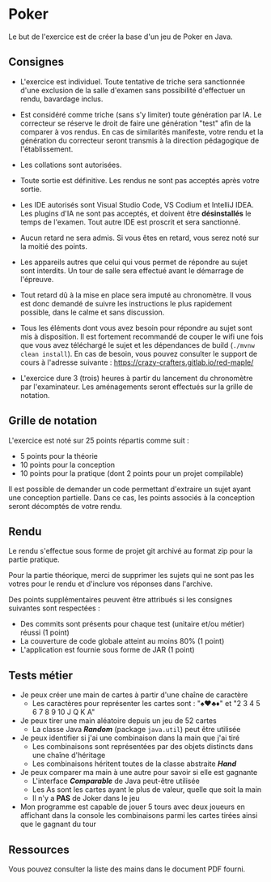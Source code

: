 # Poker

Le but de l'exercice est de créer la base d'un jeu de Poker en Java.

## Consignes

- L'exercice est individuel. Toute tentative de triche sera sanctionnée d'une exclusion de la salle d'examen sans possibilité d'effectuer un rendu, bavardage inclus.

- Est considéré comme triche (sans s'y limiter) toute génération par IA. Le correcteur se réserve le droit de faire une génération "test" afin de la comparer à vos rendus. En cas de similarités manifeste, votre rendu et la génération du correcteur seront transmis à la direction pédagogique de l'établissement.

- Les collations sont autorisées.

- Toute sortie est définitive. Les rendus ne sont pas acceptés après votre sortie.

- Les IDE autorisés sont Visual Studio Code, VS Codium et IntelliJ IDEA. Les plugins d'IA ne sont pas acceptés, et doivent être **désinstallés** le temps de l'examen. Tout autre IDE est proscrit et sera sanctionné.

- Aucun retard ne sera admis. Si vous êtes en retard, vous serez noté sur la moitié des points.

- Les appareils autres que celui qui vous permet de répondre au sujet sont interdits. Un tour de salle sera effectué avant le démarrage de l'épreuve.

- Tout retard dû à la mise en place sera imputé au chronomètre. Il vous est donc demandé de suivre les instructions le plus rapidement possible, dans le calme et sans discussion.

- Tous les éléments dont vous avez besoin pour répondre au sujet sont mis à disposition. Il est fortement recommandé de couper le wifi une fois que vous avez téléchargé le sujet et les dépendances de build (`./mvnw clean install`). En cas de besoin, vous pouvez consulter le support de cours à l'adresse suivante : https://crazy-crafters.gitlab.io/red-maple/

- L'exercice dure 3 (trois) heures à partir du lancement du chronomètre par l'examinateur. Les aménagements seront effectués sur la grille de notation.

## Grille de notation

L'exercice est noté sur 25 points répartis comme suit :

- 5 points pour la théorie
- 10 points pour la conception
- 10 points pour la pratique (dont 2 points pour un projet compilable)

Il est possible de demander un code permettant d'extraire un sujet ayant une conception partielle. Dans ce cas, les points associés à la conception seront décomptés de votre rendu.

## Rendu

Le rendu s'effectue sous forme de projet git archivé au format zip pour la partie pratique.

Pour la partie théorique, merci de supprimer les sujets qui ne sont pas les votres pour le rendu et d'inclure vos réponses dans l'archive.

Des points supplémentaires peuvent être attribués si les consignes suivantes sont respectées :

- Des commits sont présents pour chaque test (unitaire et/ou métier) réussi (1 point)
- La couverture de code globale atteint au moins 80% (1 point)
- L'application est fournie sous forme de JAR (1 point)

## Tests métier

- Je peux créer une main de cartes à partir d'une chaîne de caractère
    - Les caractères pour représenter les cartes sont : "♠♥♣♦" et "2 3 4 5 6 7 8 9 10 J Q K A"
- Je peux tirer une main aléatoire depuis un jeu de 52 cartes
    - La classe Java ***Random*** (package `java.util`) peut être utilisée
- Je peux identifier si j'ai une combinaison dans la main que j'ai tiré
    - Les combinaisons sont représentées par des objets distincts dans une chaîne d'héritage
    - Les combinaisons héritent toutes de la classe abstraite ***Hand***
- Je peux comparer ma main à une autre pour savoir si elle est gagnante
    - L'interface ***Comparable*** de Java peut-être utilisée
    - Les As sont les cartes ayant le plus de valeur, quelle que soit la main
    - Il n'y a **PAS** de Joker dans le jeu
- Mon programme est capable de jouer 5 tours avec deux joueurs en affichant dans la console les combinaisons parmi les cartes tirées ainsi que le gagnant du tour


## Ressources

Vous pouvez consulter la liste des mains dans le document PDF fourni.
